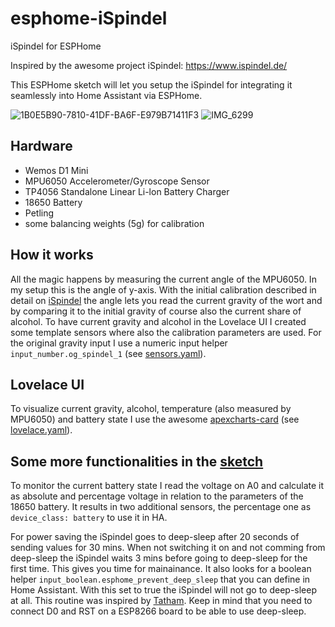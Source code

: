 # esphome-iSpindel
iSpindel for ESPHome

Inspired by the awesome project iSpindel: https://www.ispindel.de/

This ESPHome sketch will let you setup the iSpindel for integrating it seamlessly into Home Assistant via ESPHome.

![1B0E5B90-7810-41DF-BA6F-E979B71411F3](https://user-images.githubusercontent.com/14979356/121529011-47e40700-c9fc-11eb-9d9c-3ef650e624fd.JPG)
![IMG_6299](https://user-images.githubusercontent.com/14979356/121529082-58947d00-c9fc-11eb-927f-1bd1d4e596c5.PNG)

## Hardware
* Wemos D1 Mini
* MPU6050 Accelerometer/Gyroscope Sensor
* TP4056 Standalone Linear Li-lon Battery Charger
* 18650 Battery
* Petling
* some balancing weights (5g) for calibration

## How it works
All the magic happens by measuring the current angle of the MPU6050. In my setup this is the angle of y-axis. With the initial calibration described in detail on [iSpindel](https://www.ispindel.de/) the angle lets you read the current gravity of the wort and by comparing it to the initial gravity of course also the current share of alcohol.
To have current gravity and alcohol in the Lovelace UI I created some template sensors where also the calibration parameters are used. For the original gravity input I use a numeric input helper `input_number.og_spindel_1` (see [sensors.yaml](https://github.com/alsFC/esphome-iSpindel/blob/main/sensors.yaml)).

## Lovelace UI
To visualize current gravity, alcohol, temperature (also measured by MPU6050) and battery state I use the awesome [apexcharts-card](https://github.com/RomRider/apexcharts-card) (see [lovelace.yaml](https://github.com/alsFC/esphome-iSpindel/blob/main/lovelace.yaml)).

## Some more functionalities in the [sketch](https://github.com/alsFC/esphome-iSpindel/blob/main/i_spindel.yaml)
To monitor the current battery state I read the voltage on A0 and calculate it as absolute and percentage voltage in relation to the parameters of the 18650 battery. It results in two additional sensors, the percentage one as `device_class: battery` to use it in HA.

For power saving the iSpindel goes to deep-sleep after 20 seconds of sending values for 30 mins. When not switching it on and not comming from deep-sleep the iSpindel waits 3 mins before going to deep-sleep for the first time. This gives you time for mainainance. It also looks for a boolean helper `input_boolean.esphome_prevent_deep_sleep` that you can define in Home Assistant. With this set to true the iSpindel will not go to deep-sleep at all. This routine was inspired by [Tatham](https://tatham.blog/2021/02/06/esphome-batteries-deep-sleep-and-over-the-air-updates/). Keep in mind that you need to connect D0 and RST on a ESP8266 board to be able to use deep-sleep.
